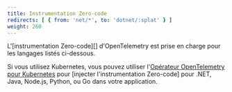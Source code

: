 ```yaml
---
title: Instrumentation Zero-code
redirects: [ { from: 'net/*', to: 'dotnet/:splat' } ]
weight: 260
---
```


L'\[instrumentation Zero-code]\[] d'OpenTelemetry est prise en charge pour les
langages listés ci-dessous.

Si vous utilisez Kubernetes, vous pouvez utiliser l'[Opérateur OpenTelemetry
pour Kubernetes][otel-op] pour \[injecter l'instrumentation Zero-code] pour .NET,
Java, Node.js, Python, ou Go dans votre application.

[inject zero-code instrumentation]: /docs/platforms/kubernetes/operator/automatic/
[zero-code instrumentation]: /docs/concepts/instrumentation/zero-code/
[otel-op]: /docs/platforms/kubernetes/operator/
